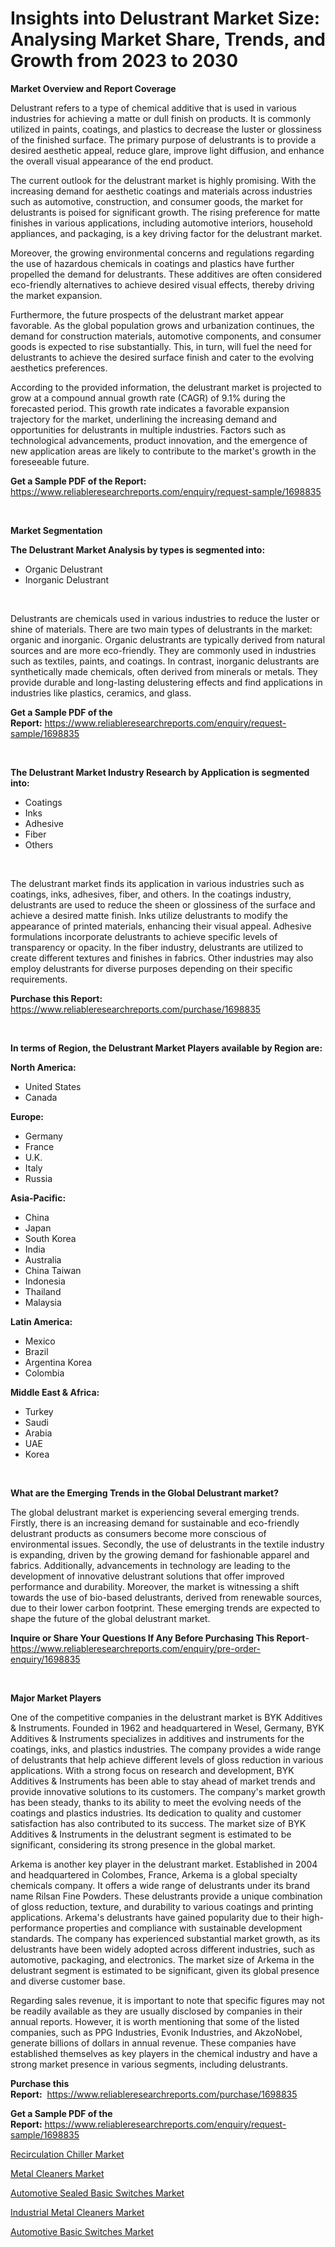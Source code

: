 <p><h1>Insights into Delustrant Market Size: Analysing Market Share, Trends, and Growth from 2023 to 2030</h1></p><p><strong>Market Overview and Report Coverage</strong></p>
<p><p>Delustrant refers to a type of chemical additive that is used in various industries for achieving a matte or dull finish on products. It is commonly utilized in paints, coatings, and plastics to decrease the luster or glossiness of the finished surface. The primary purpose of delustrants is to provide a desired aesthetic appeal, reduce glare, improve light diffusion, and enhance the overall visual appearance of the end product.</p><p>The current outlook for the delustrant market is highly promising. With the increasing demand for aesthetic coatings and materials across industries such as automotive, construction, and consumer goods, the market for delustrants is poised for significant growth. The rising preference for matte finishes in various applications, including automotive interiors, household appliances, and packaging, is a key driving factor for the delustrant market.</p><p>Moreover, the growing environmental concerns and regulations regarding the use of hazardous chemicals in coatings and plastics have further propelled the demand for delustrants. These additives are often considered eco-friendly alternatives to achieve desired visual effects, thereby driving the market expansion.</p><p>Furthermore, the future prospects of the delustrant market appear favorable. As the global population grows and urbanization continues, the demand for construction materials, automotive components, and consumer goods is expected to rise substantially. This, in turn, will fuel the need for delustrants to achieve the desired surface finish and cater to the evolving aesthetics preferences.</p><p>According to the provided information, the delustrant market is projected to grow at a compound annual growth rate (CAGR) of 9.1% during the forecasted period. This growth rate indicates a favorable expansion trajectory for the market, underlining the increasing demand and opportunities for delustrants in multiple industries. Factors such as technological advancements, product innovation, and the emergence of new application areas are likely to contribute to the market's growth in the foreseeable future.</p></p>
<p><strong>Get a Sample PDF of the Report:</strong> <a href="https://www.reliableresearchreports.com/enquiry/request-sample/1698835">https://www.reliableresearchreports.com/enquiry/request-sample/1698835</a></p>
<p>&nbsp;</p>
<p><strong>Market Segmentation</strong></p>
<p><strong>The Delustrant Market Analysis by types is segmented into:</strong></p>
<p><ul><li>Organic Delustrant</li><li>Inorganic Delustrant</li></ul></p>
<p>&nbsp;</p>
<p><p>Delustrants are chemicals used in various industries to reduce the luster or shine of materials. There are two main types of delustrants in the market: organic and inorganic. Organic delustrants are typically derived from natural sources and are more eco-friendly. They are commonly used in industries such as textiles, paints, and coatings. In contrast, inorganic delustrants are synthetically made chemicals, often derived from minerals or metals. They provide durable and long-lasting delustering effects and find applications in industries like plastics, ceramics, and glass.</p></p>
<p><strong>Get a Sample PDF of the Report:</strong>&nbsp;<a href="https://www.reliableresearchreports.com/enquiry/request-sample/1698835">https://www.reliableresearchreports.com/enquiry/request-sample/1698835</a></p>
<p>&nbsp;</p>
<p><strong>The Delustrant Market Industry Research by Application is segmented into:</strong></p>
<p><ul><li>Coatings</li><li>Inks</li><li>Adhesive</li><li>Fiber</li><li>Others</li></ul></p>
<p>&nbsp;</p>
<p><p>The delustrant market finds its application in various industries such as coatings, inks, adhesives, fiber, and others. In the coatings industry, delustrants are used to reduce the sheen or glossiness of the surface and achieve a desired matte finish. Inks utilize delustrants to modify the appearance of printed materials, enhancing their visual appeal. Adhesive formulations incorporate delustrants to achieve specific levels of transparency or opacity. In the fiber industry, delustrants are utilized to create different textures and finishes in fabrics. Other industries may also employ delustrants for diverse purposes depending on their specific requirements.</p></p>
<p><strong>Purchase this Report:</strong>&nbsp; <a href="https://www.reliableresearchreports.com/purchase/1698835">https://www.reliableresearchreports.com/purchase/1698835</a></p>
<p>&nbsp;</p>
<p><strong>In terms of Region, the Delustrant Market Players available by Region are:</strong></p>
<p>
    <p> <strong> North America: </strong>
        <ul>
            <li>United States</li>
            <li>Canada</li>
        </ul>
        </p> 
    <p> <strong> Europe: </strong>
        <ul>
            <li>Germany</li>
            <li>France</li>
            <li>U.K.</li>
            <li>Italy</li>
            <li>Russia</li>
        </ul>
        </p> 
    <p> <strong> Asia-Pacific: </strong>
        <ul>
            <li>China</li>
            <li>Japan</li>
            <li>South Korea</li>
            <li>India</li>
            <li>Australia</li>
            <li>China Taiwan</li>
            <li>Indonesia</li>
            <li>Thailand</li>
            <li>Malaysia</li>
        </ul>
        </p> 
    <p> <strong> Latin America: </strong>
        <ul>
            <li>Mexico</li>
            <li>Brazil</li>
            <li>Argentina Korea</li>
            <li>Colombia</li>
        </ul>
        </p> 
    <p> <strong> Middle East & Africa: </strong>
        <ul>
            <li>Turkey</li>
            <li>Saudi</li>
            <li>Arabia</li>
            <li>UAE</li>
            <li>Korea</li>
        </ul>
    </p>
    </p>
<p>&nbsp;</p>
<p><strong>What are the Emerging Trends in the Global Delustrant market?</strong></p>
<p><p>The global delustrant market is experiencing several emerging trends. Firstly, there is an increasing demand for sustainable and eco-friendly delustrant products as consumers become more conscious of environmental issues. Secondly, the use of delustrants in the textile industry is expanding, driven by the growing demand for fashionable apparel and fabrics. Additionally, advancements in technology are leading to the development of innovative delustrant solutions that offer improved performance and durability. Moreover, the market is witnessing a shift towards the use of bio-based delustrants, derived from renewable sources, due to their lower carbon footprint. These emerging trends are expected to shape the future of the global delustrant market.</p></p>
<p><strong>Inquire or Share Your Questions If Any Before Purchasing This Report</strong>- <a href="https://www.reliableresearchreports.com/enquiry/pre-order-enquiry/1698835">https://www.reliableresearchreports.com/enquiry/pre-order-enquiry/1698835</a></p>
<p>&nbsp;</p>
<p><strong>Major Market Players</strong></p>
<p><p>One of the competitive companies in the delustrant market is BYK Additives & Instruments. Founded in 1962 and headquartered in Wesel, Germany, BYK Additives & Instruments specializes in additives and instruments for the coatings, inks, and plastics industries. The company provides a wide range of delustrants that help achieve different levels of gloss reduction in various applications. With a strong focus on research and development, BYK Additives & Instruments has been able to stay ahead of market trends and provide innovative solutions to its customers. The company's market growth has been steady, thanks to its ability to meet the evolving needs of the coatings and plastics industries. Its dedication to quality and customer satisfaction has also contributed to its success. The market size of BYK Additives & Instruments in the delustrant segment is estimated to be significant, considering its strong presence in the global market.</p><p>Arkema is another key player in the delustrant market. Established in 2004 and headquartered in Colombes, France, Arkema is a global specialty chemicals company. It offers a wide range of delustrants under its brand name Rilsan Fine Powders. These delustrants provide a unique combination of gloss reduction, texture, and durability to various coatings and printing applications. Arkema's delustrants have gained popularity due to their high-performance properties and compliance with sustainable development standards. The company has experienced substantial market growth, as its delustrants have been widely adopted across different industries, such as automotive, packaging, and electronics. The market size of Arkema in the delustrant segment is estimated to be significant, given its global presence and diverse customer base.</p><p>Regarding sales revenue, it is important to note that specific figures may not be readily available as they are usually disclosed by companies in their annual reports. However, it is worth mentioning that some of the listed companies, such as PPG Industries, Evonik Industries, and AkzoNobel, generate billions of dollars in annual revenue. These companies have established themselves as key players in the chemical industry and have a strong market presence in various segments, including delustrants.</p></p>
<p><strong>Purchase this Report:</strong>&nbsp;&nbsp;<a href="https://www.reliableresearchreports.com/purchase/1698835">https://www.reliableresearchreports.com/purchase/1698835</a></p>
<p></p>
<p><strong>Get a Sample PDF of the Report:</strong>&nbsp;<a href="https://www.reliableresearchreports.com/enquiry/request-sample/1698835">https://www.reliableresearchreports.com/enquiry/request-sample/1698835</a></p>
<p><p><a href="https://github.com/lbird53714/Market-Research-Report-List-1/blob/main/recirculation-chiller-market.md">Recirculation Chiller Market</a></p><p><a href="https://www.linkedin.com/pulse/metal-cleaners-market-size-2023-2030-global-industrial-analysis-dv3of/">Metal Cleaners Market</a></p><p><a href="https://medium.com/@charityrice2662/automotive-sealed-basic-switches-market-report-reveals-the-latest-trends-and-growth-opportunities-3bd81ed428b8">Automotive Sealed Basic Switches Market</a></p><p><a href="https://www.linkedin.com/pulse/industrial-metal-cleaners-market-challenges-opportunities-icayf/">Industrial Metal Cleaners Market</a></p><p><a href="https://medium.com/@samirmayert107/automotive-basic-switches-nbsp-market-focuses-on-market-share-size-and-projected-forecast-till-b18ac58ba213">Automotive Basic Switches Market</a></p></p>